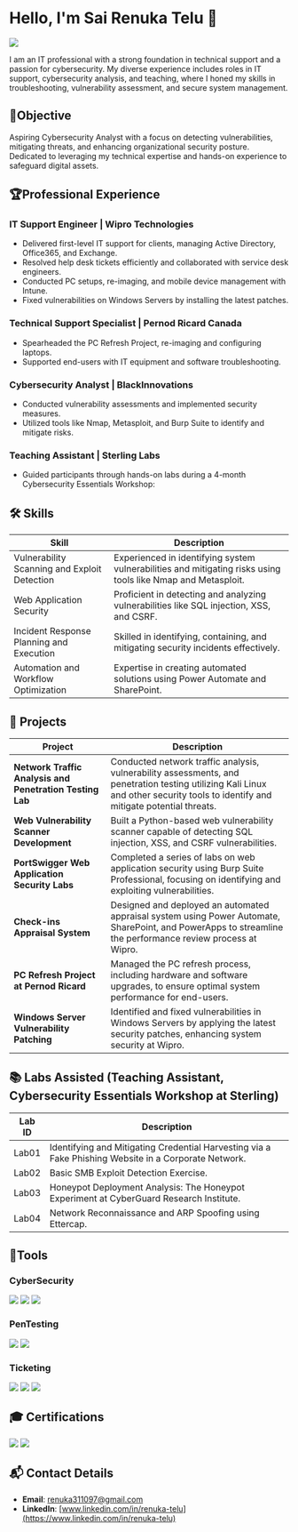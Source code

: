# Hello, I'm Sai Renuka Telu 👋
<a href="https://linkedin.com"><img src="https://img.shields.io/badge/-LinkedIn-0072b1?&style=for-the-badge&logo=linkedin&logoColor=white" /></a>

I am an IT professional with a strong foundation in technical support and a passion for cybersecurity. My diverse experience includes roles in IT support, cybersecurity analysis, and teaching, where I honed my skills in troubleshooting, vulnerability assessment, and secure system management.

## 🌟Objective
Aspiring Cybersecurity Analyst with a focus on detecting vulnerabilities, mitigating threats, and enhancing organizational security posture. Dedicated to leveraging my technical expertise and hands-on experience to safeguard digital assets.

## 🏆Professional Experience
### IT Support Engineer | Wipro Technologies
- Delivered first-level IT support for clients, managing Active Directory, Office365, and Exchange.
- Resolved help desk tickets efficiently and collaborated with service desk engineers.
- Conducted PC setups, re-imaging, and mobile device management with Intune.
- Fixed vulnerabilities on Windows Servers by installing the latest patches.

### Technical Support Specialist | Pernod Ricard Canada
- Spearheaded the PC Refresh Project, re-imaging and configuring laptops.
- Supported end-users with IT equipment and software troubleshooting.

### Cybersecurity Analyst | BlackInnovations
- Conducted vulnerability assessments and implemented security measures.
- Utilized tools like Nmap, Metasploit, and Burp Suite to identify and mitigate risks.

### Teaching Assistant | Sterling Labs
- Guided participants through hands-on labs during a 4-month Cybersecurity Essentials Workshop:


## 🛠️ Skills
| Skill                                         | Description                                       |
|-----------------------------------------------|-------------------------------------------------|
| Vulnerability Scanning and Exploit Detection  | Experienced in identifying system vulnerabilities and mitigating risks using tools like Nmap and Metasploit. |
| Web Application Security                      | Proficient in detecting and analyzing vulnerabilities like SQL injection, XSS, and CSRF. |
| Incident Response Planning and Execution      | Skilled in identifying, containing, and mitigating security incidents effectively. |
| Automation and Workflow Optimization          | Expertise in creating automated solutions using Power Automate and SharePoint. |

## 🚀 Projects
| Project                                          | Description                                                                 |
|--------------------------------------------------|-----------------------------------------------------------------------------|
| **Network Traffic Analysis and Penetration Testing Lab** | Conducted network traffic analysis, vulnerability assessments, and penetration testing utilizing Kali Linux and other security tools to identify and mitigate potential threats. |
| **Web Vulnerability Scanner Development**        | Built a Python-based web vulnerability scanner capable of detecting SQL injection, XSS, and CSRF vulnerabilities. |
| **PortSwigger Web Application Security Labs**    | Completed a series of labs on web application security using Burp Suite Professional, focusing on identifying and exploiting vulnerabilities. |
| **Check-ins Appraisal System**                   | Designed and deployed an automated appraisal system using Power Automate, SharePoint, and PowerApps to streamline the performance review process at Wipro. |
| **PC Refresh Project at Pernod Ricard**          | Managed the PC refresh process, including hardware and software upgrades, to ensure optimal system performance for end-users. |
| **Windows Server Vulnerability Patching**        | Identified and fixed vulnerabilities in Windows Servers by applying the latest security patches, enhancing system security at Wipro. |

## 📚 Labs Assisted (Teaching Assistant, Cybersecurity Essentials Workshop at Sterling)
| Lab ID                                         | Description                                     |
|-----------------------------------------------|-------------------------------------------------|
| Lab01                                         | Identifying and Mitigating Credential Harvesting via a Fake Phishing Website in a Corporate Network. |
| Lab02                                         | Basic SMB Exploit Detection Exercise.          |
| Lab03                                         | Honeypot Deployment Analysis: The Honeypot Experiment at CyberGuard Research Institute. |
| Lab04                                         | Network Reconnaissance and ARP Spoofing using Ettercap. |

## 🔧Tools  
### CyberSecurity
<div>
    <img src="https://img.shields.io/badge/-NMAP-009639?&style=for-the-badge&logo=Nmap&logoColor=white" />
    <img src="https://img.shields.io/badge/-Burp_Suite-FF0000?&style=for-the-badge&logo=BurpSuite&logoColor=white" />
    <img src="https://img.shields.io/badge/-Kali_Linux-557C8E?&style=for-the-badge&logo=KaliLinux&logoColor=white" />
</div>

### PenTesting
<div>
    <img src="https://img.shields.io/badge/-Metasploit-FFFF00?&style=for-the-badge&logo=Metasploit&logoColor=black" />
    <img src="https://img.shields.io/badge/-John_the_Ripper-FF6600?&style=for-the-badge&logo=JohnTheRipper&logoColor=white" />
</div>


### Ticketing  
<div>
    <img src="https://img.shields.io/badge/-Salesforce-00A1E4?&style=for-the-badge&logo=Salesforce&logoColor=white" />
    <img src="https://img.shields.io/badge/-Remedy-0045BB?&style=for-the-badge&logo=Remedy&logoColor=white" />
    <img src="https://img.shields.io/badge/-ServiceNow-3E82A0?&style=for-the-badge&logo=ServiceNow&logoColor=white" />
</div>

## 🎓 Certifications
<div>
<img src="https://img.shields.io/badge/-CEH-FF0000?&style=for-the-badge&logo=EC-Council&logoColor=white" />
<img src="https://img.shields.io/badge/-Security%2B-007ACC?&style=for-the-badge&logo=CompTIA&logoColor=white" />
</div>

## 📬 Contact Details
- **Email**: [renuka311097@gmail.com](mailto:renuka311097@gmail.com)
- **LinkedIn**: [www.linkedin.com/in/renuka-telu](https://www.linkedin.com/in/renuka-telu)


